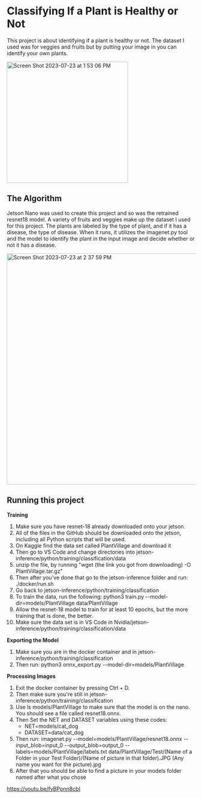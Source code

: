 # Classifying If a Plant is Healthy or Not

 This project is about identifying if a plant is healthy or not. The dataset I used was for veggies and fruits but by putting your image in you can identify your own plants.  

<img width="323" alt="Screen Shot 2023-07-23 at 1 53 06 PM" src="https://github.com/ErinBoo/My_Project/assets/140011304/32a2525c-345d-4ac4-a02f-6ed40cc981bd">


## The Algorithm

Jetson Nano was used to create this project and so was the retrained resnet18 model. A variety of fruits and veggies make up the dataset I used for this project. The plants are labeled by the type of plant, and if it has a disease, the type of disease. When it runs, it utilizes the imagenet.py tool and the model to identify the plant in the input image and decide whether or not it has a disease. 

<img width="616" alt="Screen Shot 2023-07-23 at 2 37 59 PM" src="https://github.com/ErinBoo/My_Project/assets/140011304/94dc6fab-395e-421b-a930-c98852490d1e">


## Running this project

**Training**
1. Make sure you have resnet-18 already downloaded onto your jetson.
2. All of the files in the GitHub should be downloaded onto the jetson, including all Python scripts that will be used.
3. On Kaggle find the data set called PlantVillage and download it
4. Then go to VS Code and change directories into jetson-inference/python/training/classification/data
5. unzip the file, by running "wget (the link you got from downloading) -O PlantVillage.tar.gz"
6. Then after you've done that go to the jetson-inference folder and run: ./docker/run.sh
7. Go back to jetson-inference/python/training/classification
8. To train the data, run the following: python3 train.py --model-dir=models/PlantVillage data/PlantVillage
9. Allow the resnet-18 model to train for at least 10 epochs, but the more training that is done, the better.
10. Make sure the data set is in VS Code in Nvidia/jetson-inference/python/training/classification/data

**Exporting the Model**
1. Make sure you are in the docker container and in jetson-inference/python/training/classification
2. Then run: python3 onnx_export.py --model-dir=models/PlantVillage

**Processing Images**
1. Exit the docker container by pressing Ctrl + D.
2. Then make sure you're still in jetson-inference/python/training/classification
3. Use ls models/PlantVillage to make sure that the model is on the nano. You should see a file called resnet18.onnx.
4. Then Set the NET and DATASET variables using these codes:
   - NET=models/cat_dog
   - DATASET=data/cat_dog
5. Then run: imagenet.py --model=models/PlantVillage/resnet18.onnx --input_blob=input_0 --output_blob=output_0 --labels=models/PlantVillage/labels.txt data/PlantVillage/Test/(Name of a Folder in your Test Folder)/(Name of picture in that folder).JPG (Any name you want for the picture).jpg
6. After that you should be able to find a picture in your models folder named after what you chose

https://youtu.be/fyBPpnn8cbI
